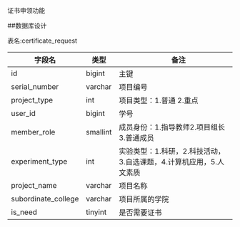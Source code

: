 证书申领功能

##数据库设计            

表名:certificate_request

|字段名      |  类型| 　 备注          |
| ------------ | ---------------- | ---------------|
|id|bigint|主键|
|serial_number|varchar|项目编号|
|project_type|int|项目类型：1.普通 2.重点　|
|user_id|bigint|学号|
|member_role|smallint|成员身份：1.指导教师2.项目组长3.普通成员|
|experiment_type|int|实验类型：1.科研，2.科技活动，3.自选课题，4.计算机应用，5.人文素质|
|project_name|varchar|项目名称|
|subordinate_college|varchar|项目所属的学院|
|is_need|tinyint|是否需要证书|

